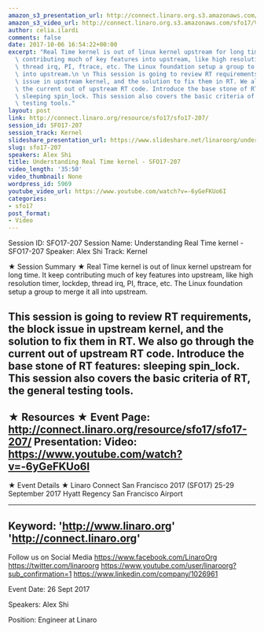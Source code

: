 ```yaml
---
amazon_s3_presentation_url: http://connect.linaro.org.s3.amazonaws.com/sfo17/Presentations/SFO17-207%20Understanding%20RT%20linux.pdf
amazon_s3_video_url: http://connect.linaro.org.s3.amazonaws.com/sfo17/Videos/SFO17-207%20Understanding%20Real%20Time%20kernel.mp4
author: celia.ilardi
comments: false
date: 2017-10-06 16:54:22+00:00
excerpt: "Real Time kernel is out of linux kernel upstream for long time. It keep\
  \ contributing much of key features into upstream, like high resolution timer, lockdep,\
  \ thread irq, PI, ftrace, etc. The Linux foundation setup a group to merge it all\
  \ into upstream.\n \n This session is going to review RT requirements, the block\
  \ issue in upstream kernel, and the solution to fix them in RT. We also go through\
  \ the current out of upstream RT code. Introduce the base stone of RT features:\
  \ sleeping spin_lock. This session also covers the basic criteria of RT, the general\
  \ testing tools."
layout: post
link: http://connect.linaro.org/resource/sfo17/sfo17-207/
session_id: SFO17-207
session_track: Kernel
slideshare_presentation_url: https://www.slideshare.net/linaroorg/understanding-real-time-kernel-sfo17207
slug: sfo17-207
speakers: Alex Shi
title: Understanding Real Time kernel - SFO17-207
video_length: '35:50'
video_thumbnail: None
wordpress_id: 5969
youtube_video_url: https://www.youtube.com/watch?v=-6yGeFKUo6I
categories:
- sfo17
post_format:
- Video
---
```


Session ID: SFO17-207
Session Name: Understanding Real Time kernel - SFO17-207
Speaker: Alex Shi
Track: Kernel

★ Session Summary ★
Real Time kernel is out of linux kernel upstream for long time. It keep contributing much of key features into upstream, like high resolution timer, lockdep, thread irq, PI, ftrace, etc. The Linux foundation setup a group to merge it all into upstream.

This session is going to review RT requirements, the block issue in upstream kernel, and the solution to fix them in RT. We also go through the current out of upstream RT code. Introduce the base stone of RT features: sleeping spin_lock. This session also covers the basic criteria of RT, the general testing tools.
---------------------------------------------------
★ Resources ★
Event Page: http://connect.linaro.org/resource/sfo17/sfo17-207/
Presentation:
Video: https://www.youtube.com/watch?v=-6yGeFKUo6I
---------------------------------------------------

★ Event Details ★
Linaro Connect San Francisco 2017 (SFO17)
25-29 September 2017
Hyatt Regency San Francisco Airport

---------------------------------------------------
Keyword:
'http://www.linaro.org'
'http://connect.linaro.org'
---------------------------------------------------
Follow us on Social Media
https://www.facebook.com/LinaroOrg
https://twitter.com/linaroorg
https://www.youtube.com/user/linaroorg?sub_confirmation=1
https://www.linkedin.com/company/1026961

Event Date: 26 Sept 2017

Speakers: Alex Shi

Position: Engineer at Linaro
